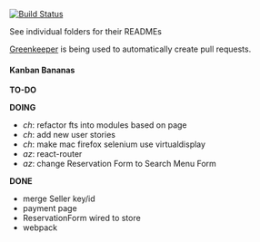 [![Build Status](https://travis-ci.org/conradho/examplejs.svg?branch=master)](https://travis-ci.org/conradho/examplejs)

See individual folders for their READMEs


[Greenkeeper](https://greenkeeper.io/) is being used to automatically create pull requests.


#### Kanban Bananas
**TO-DO**

**DOING**
- _ch_: refactor fts into modules based on page
- _ch_: add new user stories
- _ch_: make mac firefox selenium use virtualdisplay
- _az_: react-router
- _az_: change Reservation Form to Search Menu Form


**DONE**
- merge Seller key/id  
- payment page
- ReservationForm wired to store 
- webpack
